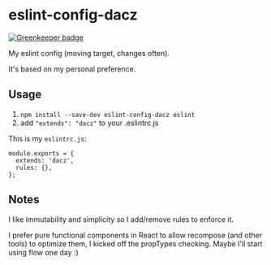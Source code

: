 # eslint-config-dacz

[![Greenkeeper badge](https://badges.greenkeeper.io/dacz/eslint-config-dacz.svg)](https://greenkeeper.io/)

My eslint config (moving target, changes often).

It's based on my personal preference.

## Usage

1. `npm install --save-dev eslint-config-dacz eslint`
2. add `"extends": "dacz"` to your .eslintrc.js

This is my `eslintrc.js`:

```
module.exports = {
  extends: 'dacz',
  rules: {},
};
```

## Notes

I like immutability and simplicity so I add/remove rules to enforce it.

I prefer pure functional components in React to allow recompose (and other tools) to optimize them, I kicked off the propTypes checking. Maybe I'll start using flow one day :)

